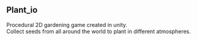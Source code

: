 ## Plant_io
Procedural 2D gardening game created in unity.  
Collect seeds from all around the world to plant in different atmospheres.
